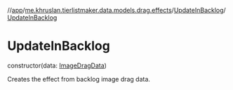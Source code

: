 //[app](../../../index.md)/[me.khruslan.tierlistmaker.data.models.drag.effects](../index.md)/[UpdateInBacklog](index.md)/[UpdateInBacklog](-update-in-backlog.md)

# UpdateInBacklog

constructor(data: [ImageDragData](../../me.khruslan.tierlistmaker.data.models.drag/-image-drag-data/index.md))

Creates the effect from backlog image drag data.
